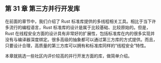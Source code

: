 ## 第 31 章 第三方并行开发库

在前面的章节中，我们介绍了 Rust 标准库提供的多线程相关工具。相比于当下许多流行的编程语言，Rust 标准库的设计是属于比较基础、比较原始的。但是，Rust 在线程安全方面的设计具有非常好的扩展性，包括标准库在内的很多实现并没有与编译器深度绑定。很多高级的抽象都可以通过第三方库的方式提供。而且，只要设计合理，高质量的第三方库可以拥有和标准库同样的“线程安全”特性。

本章就挑选一些社区内评价较高的并行开发方面的库，做简单介绍。
